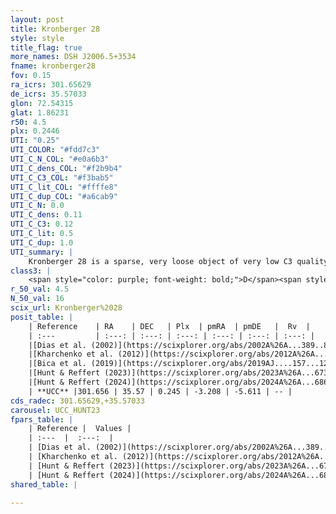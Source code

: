 ```yaml
---
layout: post
title: Kronberger 28
style: style
title_flag: true
more_names: DSH J2006.5+3534
fname: kronberger28
fov: 0.15
ra_icrs: 301.65629
de_icrs: 35.57033
glon: 72.54315
glat: 1.86231
r50: 4.5
plx: 0.2446
UTI: "0.25"
UTI_COLOR: "#fdd7c3"
UTI_C_N_COL: "#e0a6b3"
UTI_C_dens_COL: "#f2b9b4"
UTI_C_C3_COL: "#f3bab5"
UTI_C_lit_COL: "#ffffe8"
UTI_C_dup_COL: "#a6cab9"
UTI_C_N: 0.0
UTI_C_dens: 0.11
UTI_C_C3: 0.12
UTI_C_lit: 0.5
UTI_C_dup: 1.0
UTI_summary: |
    Kronberger 28 is a sparse, very loose object of very low C3 quality. It is moderately studied in the literature.<br><br><span style="color: #99180f; font-weight: bold;">Warning: </span>contains less than 25 stars with <i>P>0.5</i> estimated.
class3: |
    <span style="color: purple; font-weight: bold;">D</span><span style="color: red; font-weight: bold;">C</span>
r_50_val: 4.5
N_50_val: 16
scix_url: Kronberger%2028
posit_table: |
    | Reference    | RA    | DEC   | Plx  | pmRA  | pmDE   |  Rv  |
    | :---         | :---: | :---: | :---: | :---: | :---: | :---: |
    |[Dias et al. (2002)](https://scixplorer.org/abs/2002A%26A...389..871D) | 301.633 | 35.576 | -- | -2.11 | -5.43 | -- |
    |[Kharchenko et al. (2012)](https://scixplorer.org/abs/2012A%26A...543A.156K) | 301.627 | 35.57 | -- | -2.11 | -5.43 | -- |
    |[Bica et al. (2019)](https://scixplorer.org/abs/2019AJ....157...12B) | 301.632 | 35.57 | -- | -- | -- | -- |
    |[Hunt & Reffert (2023)](https://scixplorer.org/abs/2023A%26A...673A.114H) | 301.659 | 35.55 | 0.24 | -3.222 | -5.627 | -- |
    |[Hunt & Reffert (2024)](https://scixplorer.org/abs/2024A%26A...686A..42H) | 301.659 | 35.55 | 0.24 | -3.222 | -5.627 | -- |
    | **UCC** |301.656 | 35.57 | 0.245 | -3.208 | -5.611 | -- | 
cds_radec: 301.65629,+35.57033
carousel: UCC_HUNT23
fpars_table: |
    | Reference |  Values |
    | :---  |  :---:  |
    | [Dias et al. (2002)](https://scixplorer.org/abs/2002A%26A...389..871D) | `E(B-V)=2.26, Dist=550.0, Age=8.6` |
    | [Kharchenko et al. (2012)](https://scixplorer.org/abs/2012A%26A...543A.156K) | `e_bv=0.77, distance=2694, log_age=8.855` |
    | [Hunt & Reffert (2023)](https://scixplorer.org/abs/2023A%26A...673A.114H) | `AV50=2.601, diffAV50=1.68, MOD50=12.882, logAge50=8.28` |
    | [Hunt & Reffert (2024)](https://scixplorer.org/abs/2024A%26A...686A..42H) | `MassJ=381.417` |
shared_table: |
    
---
```

